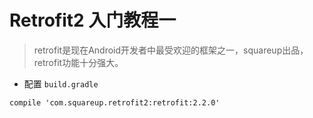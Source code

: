 # Retrofit2 入门教程一

>retrofit是现在Android开发者中最受欢迎的框架之一，squareup出品，retrofit功能十分强大。

- 配置 `build.gradle` 

```xml
compile 'com.squareup.retrofit2:retrofit:2.2.0'
```